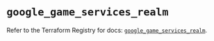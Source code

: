 # `google_game_services_realm`

Refer to the Terraform Registry for docs: [`google_game_services_realm`](https://registry.terraform.io/providers/hashicorp/google/4.85.0/docs/resources/game_services_realm).

